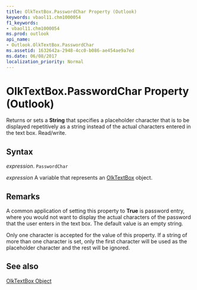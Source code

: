 ```yaml
---
title: OlkTextBox.PasswordChar Property (Outlook)
keywords: vbaol11.chm1000054
f1_keywords:
- vbaol11.chm1000054
ms.prod: outlook
api_name:
- Outlook.OlkTextBox.PasswordChar
ms.assetid: 1632642a-2948-4cc0-b086-ae454ae9a7ed
ms.date: 06/08/2017
localization_priority: Normal
---
```



# OlkTextBox.PasswordChar Property (Outlook)

Returns or sets a  **String** that specifies a placeholder character that is to be displayed repetitively as a string instead of the actual characters entered in the text box. Read/write.


## Syntax

_expression_. `PasswordChar`

_expression_ A variable that represents an [OlkTextBox](./Outlook.OlkTextBox.md) object.


## Remarks

A common application of setting this property to  **True** is password entry, where you would not want to display the actual characters of the password that the user enters in the text box. The default value is an empty string.

Only one character is accepted for the value of this property. If a string of more than one character is set, only the first character will be used as the placeholder character and the rest will be ignored.


## See also


[OlkTextBox Object](Outlook.OlkTextBox.md)

